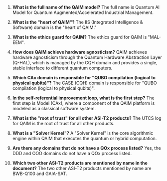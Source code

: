 
1.  **What is the full name of the QAIM model?**
    The full name is Quantum AI Model for Quantum Augmented/Accelerated Industrial Management.

2.  **What is the "heart of QAIM"?**
    The IIS (Integrated Intelligence & Software) domain is the "heart of QAIM."

3.  **What is the ethics guard for QAIM?**
    The ethics guard for QAIM is "MAL-EEM".

4.  **How does QAIM achieve hardware agnosticism?**
    QAIM achieves hardware agnosticism through the Quantum Hardware Abstraction Layer (Q-HAL), which is managed by the CQH domain and provides a single, stable interface to different quantum computers.

5.  **Which CAx domain is responsible for "QUBO compilation (logical to physical qubits)"?**
    The CASE (CQH) domain is responsible for "QUBO compilation (logical to physical qubits)".

6.  **In the self-referential improvement loop, what is the first step?**
    The first step is Model (CAx), where a component of the QAIM platform is modeled as a classical software system.

7.  **What is the "root of trust" for all other ASI-T2 products?**
    The UTCS log for QAIM is the root of trust for all other products.

8.  **What is a "Solver Kernel"?**
    A "Solver Kernel" is the core algorithmic engine within QAIM that executes the quantum or hybrid computation.

9.  **Are there any domains that do not have a QOx process listed?**
    Yes, the DDD and OOO domains do not have a QOx process listed.

10. **Which two other ASI-T2 products are mentioned by name in the document?**
    The two other ASI-T2 products mentioned by name are BWB-Q100 and GAIA-SAT.
